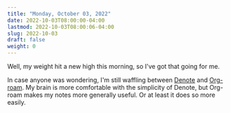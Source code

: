 ```yaml
---
title: "Monday, October 03, 2022"
date: 2022-10-03T08:00:00-04:00
lastmod: 2022-10-03T08:00:06-04:00
slug: 2022-10-03
draft: false
weight: 0
---
```


Well, my weight hit a new high this morning, so I've got that going for me.

In case anyone was wondering, I'm still waffling between [Denote](https://protesilaos.com/emacs/denote#h:4a6d92dd-19eb-4fcc-a7b5-05ce04da3a92) and [Org-roam](https://www.orgroam.com/). My brain is more comfortable with the simplicity of Denote, but Org-roam makes my notes more generally useful. Or at least it does so more easily.

[//]: # "Exported with love from a post written in Org mode"
[//]: # "- https://github.com/kaushalmodi/ox-hugo"
